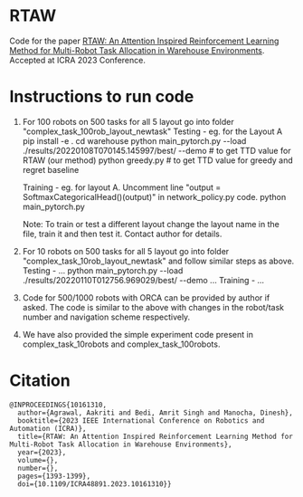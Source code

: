 # RTAW
Code for the paper [RTAW: An Attention Inspired Reinforcement Learning Method for Multi-Robot Task Allocation in Warehouse Environments]([https://arxiv.org/abs/2310.08746](https://ieeexplore.ieee.org/abstract/document/10161310)). Accepted at ICRA 2023 Conference.


# Instructions to run code

1. For 100 robots on 500 tasks for all 5 layout go into folder "complex_task_100rob_layout_newtask"
	Testing - eg. for the Layout A
		pip install -e .
		cd warehouse
		python main_pytorch.py --load ./results/20220108T070145.145997/best/ --demo   # to get TTD value for RTAW (our method)
		python greedy.py # to get TTD value for greedy and regret baseline
		
	Training - eg. for layout A.
		Uncomment line "output = SoftmaxCategoricalHead()(output)" in network_policy.py code.
		python main_pytorch.py
		
	Note: To train or test a different layout change the layout name in the file, train it and then test it. Contact author for details.
	
2. For 10 robots on 500 tasks for all 5 layout go into folder "complex_task_10rob_layout_newtask" and follow similar steps as above.
	Testing -
		... 
		python main_pytorch.py --load ./results/20220110T012756.969029/best/ --demo
		...
	Training - 
		...

3. Code for 500/1000 robots with ORCA can be provided by author if asked. The code is similar to the above with changes in the robot/task number and navigation scheme respectively.

4. We have also provided the simple experiment code present in complex_task_10robots and complex_task_100robots.

# Citation

```
@INPROCEEDINGS{10161310,
  author={Agrawal, Aakriti and Bedi, Amrit Singh and Manocha, Dinesh},
  booktitle={2023 IEEE International Conference on Robotics and Automation (ICRA)}, 
  title={RTAW: An Attention Inspired Reinforcement Learning Method for Multi-Robot Task Allocation in Warehouse Environments}, 
  year={2023},
  volume={},
  number={},
  pages={1393-1399},
  doi={10.1109/ICRA48891.2023.10161310}}

```
